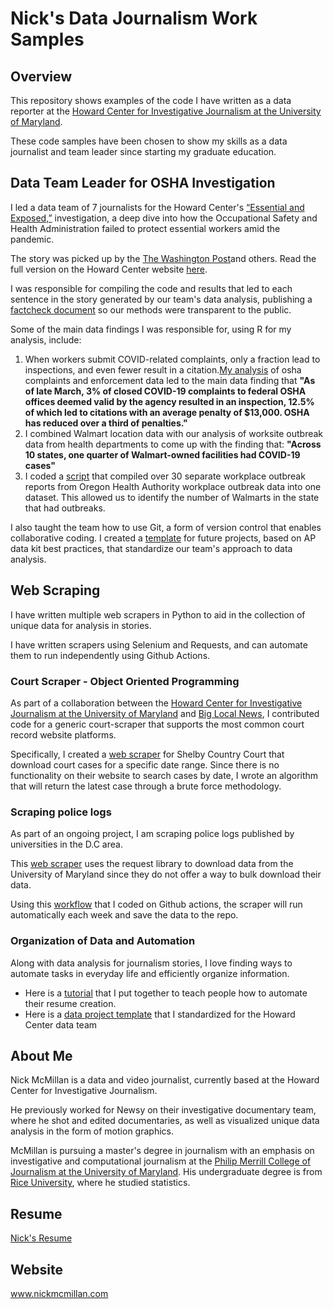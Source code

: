 # Nick's Data Journalism Work Samples

## Overview

This repository shows examples of the code I have written as a data reporter at the [Howard Center for Investigative Journalism at the University of Maryland](https://merrill.umd.edu/about-merrill/signature-programs/the-howard-center-for-investigative-journalism/).

These code samples have been chosen to show my skills as a data journalist and team leader since starting my graduate education.

## Data Team Leader for OSHA Investigation

I led a data team of 7 journalists for the Howard Center's [“Essential and Exposed,”](https://cnsmaryland.org/essential-and-exposed/) investigation, a deep dive into how the Occupational Safety and Health Administration failed to protect essential workers amid the pandemic.

The story was picked up by the [The Washington Post](https://www.washingtonpost.com/business/walmart-sales-soared-essential-workers-got-scant-protection/2021/05/12/a4fe5d6a-b33f-11eb-bc96-fdf55de43bef_story.html)and others. Read the full version on the Howard Center website [here](https://cnsmaryland.org/2021/05/12/as-walmart-sales-soared-workers-got-scant-covid-19-protection-from-osha/).

I was responsible for compiling the code and results that led to each sentence in the story generated by our team's data analysis, publishing a [factcheck document](https://howard-center-investigations.github.io/essential_and_exposed/osha_walmart/index.html) so our methods were transparent to the public.

Some of the main data findings I was responsible for, using R for my analysis, include:

1. When workers submit COVID-related complaints, only a fraction lead to inspections, and even fewer result in a citation.[My analysis](https://github.com/ndmvisuals/data_journalism_portfolio/blob/main/osha_investigation/osha_complaints_pipeline.Rmd) of osha complaints and enforcement data led to the main data finding that **"As of late March, 3% of closed COVID-19 complaints to federal OSHA offices deemed valid by the agency resulted in an inspection, 12.5% of which led to citations with an average penalty of $13,000. OSHA has reduced over a third of penalties."**
2. I combined Walmart location data with our analysis of worksite outbreak data from health departments to come up with the finding that: **"Across 10 states, one quarter of Walmart-owned facilities had COVID-19 cases"**
3. I coded a [script](https://github.com/ndmvisuals/data_journalism_portfolio/blob/main/osha_investigation/combining_oregon_outbreak_reports.Rmd) that compiled over 30 separate workplace outbreak reports from Oregon Health Authority workplace outbreak data into one dataset. This allowed us to identify the number of Walmarts in the state that had outbreaks.

I also taught the team how to use Git, a form of version control that enables collaborative coding. I created a [template](https://github.com/ndmvisuals/data_analysis_template) for future projects, based on AP data kit best practices, that standardize our team's approach to data analysis.

## Web Scraping

I have written multiple web scrapers in Python to aid in the collection of unique data for analysis in stories.

I have written scrapers using Selenium and Requests, and can automate them to run independently using Github Actions.

### Court Scraper - Object Oriented Programming

As part of a collaboration between the [Howard Center for Investigative Journalism at the University of Maryland](https://merrill.umd.edu/about-merrill/signature-programs/the-howard-center-for-investigative-journalism/) and [Big Local News](https://biglocalnews.org/#/login), I contributed code for a generic court-scraper that supports the most common court record website platforms.

Specifically, I created a [web scraper](https://github.com/ndmvisuals/data_journalism_portfolio/blob/main/web_scraping/Shelby%20Court%20Scraper.ipynb) for Shelby Country Court that download court cases for a specific date range. Since there is no functionality on their website to search cases by date, I wrote an algorithm that will return the latest case through a brute force methodology.

### Scraping police logs

As part of an ongoing project, I am scraping police logs published by universities in the D.C area.

This [web scraper](https://github.com/ndmvisuals/data_journalism_portfolio/blob/main/web_scraping/umd_scraper.ipynb) uses the request library to download data from the University of Maryland since they do not offer a way to bulk download their data.

Using this [workflow](https://github.com/ndmvisuals/data_journalism_portfolio/blob/main/web_scraping/automated_scraper_github_action.txt) that I coded on Github actions, the scraper will run automatically each week and save the data to the repo.

### Organization of Data and Automation

Along with data analysis for journalism stories, I love finding ways to automate tasks in everyday life and efficiently organize information.

- Here is a [tutorial](https://github.com/ndmvisuals/data_driven_resume_lesson) that I put together to teach people how to automate their resume creation.
- Here is a [data project template](https://github.com/ndmvisuals/data_analysis_template) that I standardized for the Howard Center data team

## About Me

Nick McMillan is a data and video journalist, currently based at the Howard Center for Investigative Journalism.

He previously worked for Newsy on their investigative documentary team, where he shot and edited documentaries, as well as visualized unique data analysis in the form of motion graphics.

McMillan is pursuing a master's degree in journalism with an emphasis on investigative and computational journalism at the [Philip Merrill College of Journalism at the University of Maryland](https://merrill.umd.edu/). His undergraduate degree is from [Rice University](https://www.rice.edu/), where he studied statistics.

## Resume

[Nick's Resume](https://github.com/ndmvisuals/data_journalism_portfolio/blob/main/resume/NICKS%20RESUME%202021.pdf)

## Website

www.nickmcmillan.com
